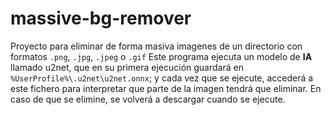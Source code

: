 # massive-bg-remover
Proyecto para eliminar de forma masiva imagenes de un directorio con formatos `.png`, `.jpg`, `.jpeg` o `.gif`
Este programa ejecuta un modelo de **IA** llamado u2net, que en su primera ejecución guardará en `%UserProfile%\.u2net\u2net.onnx`; y cada vez que se ejecute, accederá a este fichero para interpretar que parte de la imagen tendrá que eliminar. En caso de que se elimine, se volverá a descargar cuando se ejecute.
